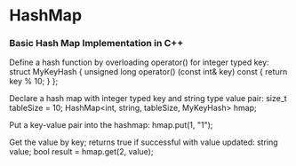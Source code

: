 # HashMap
### Basic Hash Map Implementation in C++

Define a hash function by overloading operator() for integer typed key:
  struct MyKeyHash 
	{ 
	  unsigned long operator() (const int& key) const 
	  { 
	    return key % 10; 
	  } 
	};

Declare a hash map with integer typed key and string type value pair:
  size_t tableSize = 10;
  HashMap<int, string, tableSize, MyKeyHash> hmap;

Put a key-value pair into the hashmap:
  hmap.put(1, "1");

Get the value by key; returns true if successful with value updated:
  string value;
  bool result = hmap.get(2, value);
